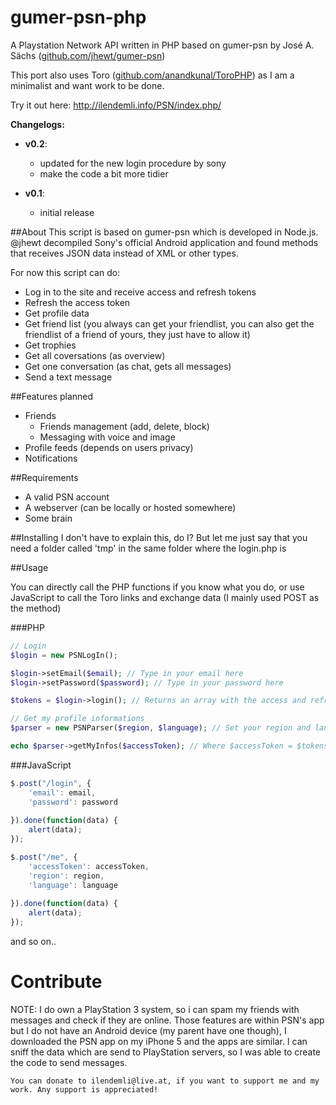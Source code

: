 gumer-psn-php
=============

A Playstation Network API written in PHP based on gumer-psn by José A. Sächs ([github.com/jhewt/gumer-psn](https://www.github.com/jhewt/gumer-psn))

This port also uses Toro ([github.com/anandkunal/ToroPHP](https://www.github.com/anandkunal/ToroPHP)) as I am a minimalist and want work to be done.

Try it out here: http://ilendemli.info/PSN/index.php/

**Changelogs:**
* **v0.2**:
	* updated for the new login procedure by sony
	* make the code a bit more tidier

* **v0.1**:
	* initial release

##About
This script is based on gumer-psn which is developed in Node.js.
@jhewt decompiled Sony's official Android application and found methods that receives JSON data instead of XML or other types.

For now this script can do:
* Log in to the site and receive access and refresh tokens
* Refresh the access token
* Get profile data
* Get friend list (you always can get your friendlist, you can also get the friendlist of a friend of yours, they just have to allow it)
* Get trophies
* Get all coversations (as overview)
* Get one conversation (as chat, gets all messages)
* Send a text message

##Features planned
* Friends
	* Friends management (add, delete, block)
	* Messaging with voice and image
* Profile feeds (depends on users privacy)
* Notifications

##Requirements
* A valid PSN account
* A webserver (can be locally or hosted somewhere)
* Some brain

##Installing
I don't have to explain this, do I? But let me just say that you need a folder called 'tmp' in the same folder where the login.php is

##Usage

You can directly call the PHP functions if you know what you do, or use JavaScript to call the Toro links and exchange data (I mainly used POST as the method)

###PHP
```php
// Login
$login = new PSNLogIn();

$login->setEmail($email); // Type in your email here
$login->setPassword($password); // Type in your password here

$tokens = $login->login(); // Returns an array with the access and refresh tokens only if the login was succeed

// Get my profile informations
$parser = new PSNParser($region, $language); // Set your region and language f.e. PSNParser('at', 'de')

echo $parser->getMyInfos($accessToken); // Where $accessToken = $tokens['access_token'], returns your profile informations as JSON
```

###JavaScript
```javascript
$.post("/login", { 
	'email': email,
	'password': password
	
}).done(function(data) {
	alert(data);
});
```

```javascript
$.post("/me", { 
	'accessToken': accessToken,
	'region': region,
	'language': language
	
}).done(function(data) {
	alert(data);
});
```

and so on..

Contribute
==========

NOTE:
	I do own a PlayStation 3 system, so i can spam my friends with messages and check if they are online.
	Those features are within PSN's app but I do not have an Android device (my parent have one though),
	I downloaded the PSN app on my iPhone 5 and the apps are similar. I can sniff the data which 
	are send to PlayStation servers, so I was able to create the code to send messages.

	You can donate to ilendemli@live.at, if you want to support me and my work. Any support is appreciated!


